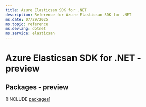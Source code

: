 ```yaml
---
title: Azure Elasticsan SDK for .NET
description: Reference for Azure Elasticsan SDK for .NET
ms.date: 07/29/2025
ms.topic: reference
ms.devlang: dotnet
ms.service: elasticsan
---
```

# Azure Elasticsan SDK for .NET - preview
## Packages - preview
[!INCLUDE [packages](elasticsan-index.md)]